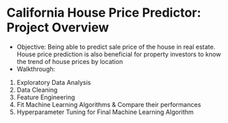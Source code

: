 # California House Price Predictor: Project Overview
* Objective: Being able to predict sale price of the house in real estate. House price prediction is also beneficial for property investors to know the trend of house prices by location 
* Walkthrough:<br/>
1. Exploratory Data Analysis<br/> 
2. Data Cleaning<br/>
3. Feature Engineering<br/> 
4. Fit Machine Learning Algorithms & Compare their performances<br/> 
5. Hyperparameter Tuning for Final Machine Learning Algorithm 
